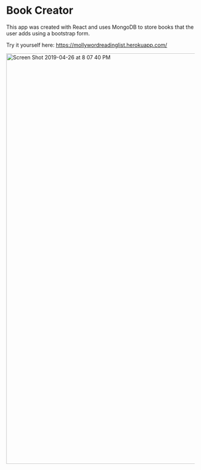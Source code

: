 # Book Creator

This app was created with React and uses MongoDB to store books that the user adds using a bootstrap form. 

Try it yourself here: https://mollywordreadinglist.herokuapp.com/

<img width="1097" alt="Screen Shot 2019-04-26 at 8 07 40 PM" src="https://user-images.githubusercontent.com/29104770/56842777-07968e80-685f-11e9-8bc7-9be8f2f1621e.png">

